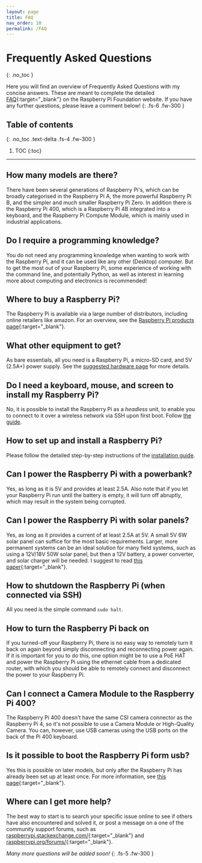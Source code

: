 ```yaml
---
layout: page
title: FAQ
nav_order: 10
permalink: /FAQ
---
```


# Frequently Asked Questions
{: .no_toc }

Here you will find an overview of Frequently Asked Questions with my concise answers. These are meant to complete the detailed [FAQ](https://www.raspberrypi.org/documentation/faqs/){:target="_blank"} on the Raspberry Pi Foundation website. If you have any further questions, please leave a comment below!
{: .fs-6 .fw-300 }

## Table of contents
{: .no_toc .text-delta .fs-4 .fw-300 }

1. TOC
{:toc}
---

## How many models are there?
There have been several generations of Raspberry Pi's, which can be broadly categorised in the Raspberry Pi A, the more powerful Raspberry Pi B, and the simpler and much smaller Raspberry Pi Zero. In addition there is the Raspberry Pi 400, which is a Raspberry Pi 4B integrated into a keyboard, and the Raspberry Pi Compute Module, which is mainly used in industrial applications.

## Do I require a programming knowledge?
You do not need any programming knowledge when wanting to work with the Raspberry Pi, and it can be used like any other (Desktop) computer. But to get the most out of your Raspberry Pi, some experience of working with the command line, and potentially Python, as well as interest in learning more about computing and electronics is recommended!

## Where to buy a Raspberry Pi?
The Raspberry Pi is available via a large number of distributors, including online retailers like amazon. For an overview, see the [Raspberry Pi products page](https://www.raspberrypi.org/products){:target="_blank"}.

## What other equipment to get?
As bare essentials, all you need is a Raspberry Pi, a micro-SD card, and 5V (2.5A+) power supply. See the [suggested hardware page](/getting-started/choosing-raspberry-pi-hardware) for more details.

## Do I need a keyboard, mouse, and screen to install my Raspberry Pi?
No, it is possible to install the Raspberry Pi as a *headless* unit, to enable you to connect to it over a wireless network via SSH upon first boot. Follow [the guide](/getting-started/raspberry-pi-headless-setup).

## How to set up and install a Raspberry Pi?
Please follow the detailed step-by-step instructions of the [installation guide](/getting-started/install-operating-system).

## Can I power the Raspberry Pi with a powerbank?
Yes, as long as it is 5V and provides at least 2.5A. Also note that if you let your Raspberry Pi run until the battery is empty, it will turn off abruptly, which may result in the system being corrupted.

## Can I power the Raspberry Pi with solar panels?
Yes, as long as it provides a current of at least 2.5A at 5V. A small 5V 6W solar panel can suffice for the most basic requirements. Larger, more permanent systems can be an ideal solution for many field systems, such as using a 12V/18V 50W solar panel, but then a 12V battery, a power converter, and solar charger will be needed. I suggest to read [this paper](http://doi.org/10.1111/2041-210X.13456){:target="_blank"}.

## How to shutdown the Raspberry Pi (when connected via SSH)
All you need is the simple command `sudo halt`.

## How to turn the Raspberry Pi back on
If you turned-off your Raspberry Pi, there is no easy way to remotely turn it back on again beyond simply disconnecting and reconnecting power again. If it is important for you to do this, one option might be to use a PoE HAT and power the Raspberry Pi using the ethernet cable from a dedicated router, with which you should be able to remotely connect and disconnect the power to your Raspberry Pi.

## Can I connect a Camera Module to the Raspberry Pi 400?
The Raspberry Pi 400 doesn't have the same CSI camera connector as the Raspberry Pi 4, so it's not possible to use a Camera Module or High-Quality Camera. You can, however, use USB cameras using the USB ports on the back of the Pi 400 keyboard.

## Is it possible to boot the Raspberry Pi form usb?
Yes this is possible on later models, but only after the Raspberry Pi has already been set up at least once. For more information, see [this page](https://www.raspberrypi.org/documentation/hardware/raspberrypi/bootmodes/msd.md){:target="_blank"}.

## Where can I get more help?
The best way to start is to search your specific issue online to see if others have also encountered and solved it, or post a message on a one of the community support forums, such as [raspberrypi.stackexchange.com/](https://raspberrypi.stackexchange.com/){:target="_blank"} and [raspberrypi.org/forums/](raspberrypi.org/forums/){:target="_blank"}.

*Many more questions will be added soon!*
{: .fs-5 .fw-300 }
